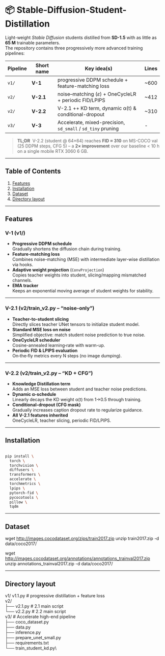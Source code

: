 # 📦 Stable-Diffusion-Student-Distillation

Light-weight *Stable Diffusion* students distilled from **SD-1.5** with as little as **65 M** trainable parameters.  
The repository contains three progressively more advanced training pipelines:

| Pipeline | Short name | Key idea(s) | Lines |
|----------|------------|-------------|-------|
| `v1/`    | **V-1**    | progressive DDPM schedule + feature-matching loss | ~600 |
| `v2/`    | **V-2.1**  | noise–matching (*ε*) + OneCycleLR + periodic FID/LPIPS | ~412 |
| `v2/`    | **V-2.2**  | V-2.1 ++ KD term, dynamic α(t) & conditional-dropout | ~310 |
| `v3/`    | **V-3**    | Accelerate, mixed-precision, `sd_small` / `sd_tiny` pruning | - |

> **TL;DR** &nbsp;V-2.2 (student @ 64×64) reaches **FID ≈ 310** on MS-COCO val (25 DDPM steps, CFG 5) – a **2× improvement** over our baseline &lt; 10 h on a single mobile RTX 3060 6 GB.

---

## Table of Contents
1. [Features](#features)
2. [Installation](#installation)
3. [Dataset](#dataset)
4. [Directory layout](#directory-layout)


---

## Features

### V-1 (v1/)
- **Progressive DDPM schedule**  
  Gradually shortens the diffusion chain during training.
- **Feature-matching loss**  
  Combines noise-matching (MSE) with intermediate layer-wise distillation via hooks.
- **Adaptive weight projection** (`ConvProjection`)  
  Copies teacher weights into student, slicing/mapping mismatched channels.
- **EMA tracker**  
  Keeps an exponential moving average of student weights for stability.

---

### V-2.1 (v2/train_v2.py – “noise-only”)
- **Teacher-to-student slicing**  
  Directly slices teacher UNet tensors to initialize student model.
- **Standard MSE loss on noise**  
  Simplified objective: match student noise prediction to true noise.
- **OneCycleLR scheduler**  
  Cosine-annealed learning‐rate with warm-up.
- **Periodic FID & LPIPS evaluation**  
  On‐the‐fly metrics every N steps (no image dumping).

---

### V-2.2 (v2/train_v2.py – “KD + CFG”)
- **Knowledge Distillation term**  
  Adds an MSE loss between student and teacher noise predictions.
- **Dynamic α-schedule**  
  Linearly decays the KD weight α(t) from 1→0.5 through training.
- **Conditional-dropout (CFG mask)**  
  Gradually increases caption dropout rate to regularize guidance.
- **All V-2.1 features inherited**  
  OneCycleLR, teacher slicing, periodic FID/LPIPS.


---

## Installation
```bash

pip install \
  torch \
  torchvision \
  diffusers \
  transformers \
  accelerate \
  torchmetrics \
  lpips \
  pytorch-fid \
  pycocotools \
  pillow \
  tqdm
```

---

## Dataset
wget http://images.cocodataset.org/zips/train2017.zip
unzip train2017.zip -d data/coco2017/

wget http://images.cocodataset.org/annotations/annotations_trainval2017.zip
unzip annotations_trainval2017.zip -d data/coco2017/

---

## Directory layout
v1/  v1.1.py                # progressive distillation + feature loss\
v2/\
 ├── v2.1.py    # 2.1 main script\
 └── v2.2.py    # 2.2 main script\
v3/ # Accelerate high-end pipeline\
├── coco_dataset.py\
├── data.py\
├── inference.py\
├── prepare_unet_small.py\
├── requirements.txt\
└── train_student_kd.py\
               


